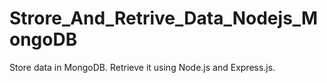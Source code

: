 # Strore_And_Retrive_Data_Nodejs_MongoDB
 Store data in MongoDB. Retrieve it using Node.js and Express.js.
